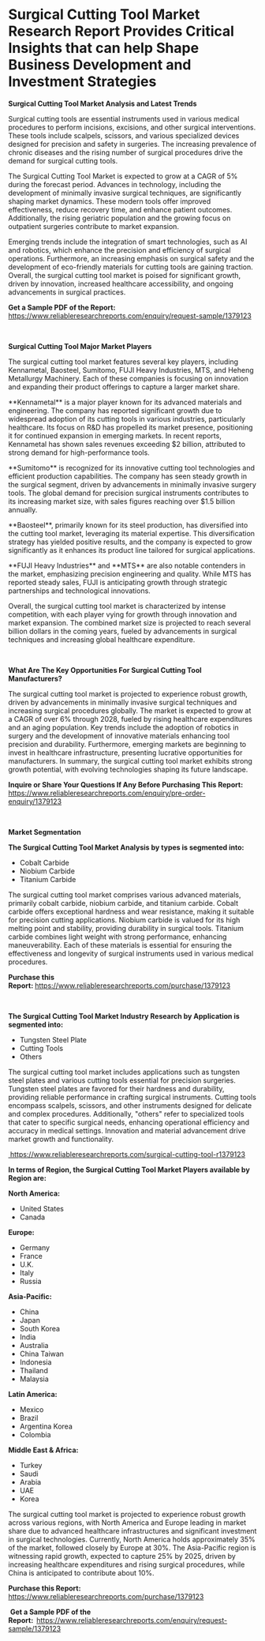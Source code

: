 <p><h1>Surgical Cutting Tool Market Research Report Provides Critical Insights that can help Shape Business Development and Investment Strategies</h1></p><p><strong>Surgical Cutting Tool Market Analysis and Latest Trends</strong></p>
<p><p>Surgical cutting tools are essential instruments used in various medical procedures to perform incisions, excisions, and other surgical interventions. These tools include scalpels, scissors, and various specialized devices designed for precision and safety in surgeries. The increasing prevalence of chronic diseases and the rising number of surgical procedures drive the demand for surgical cutting tools.</p><p>The Surgical Cutting Tool Market is expected to grow at a CAGR of 5% during the forecast period. Advances in technology, including the development of minimally invasive surgical techniques, are significantly shaping market dynamics. These modern tools offer improved effectiveness, reduce recovery time, and enhance patient outcomes. Additionally, the rising geriatric population and the growing focus on outpatient surgeries contribute to market expansion.</p><p>Emerging trends include the integration of smart technologies, such as AI and robotics, which enhance the precision and efficiency of surgical operations. Furthermore, an increasing emphasis on surgical safety and the development of eco-friendly materials for cutting tools are gaining traction. Overall, the surgical cutting tool market is poised for significant growth, driven by innovation, increased healthcare accessibility, and ongoing advancements in surgical practices.</p></p>
<p><strong>Get a Sample PDF of the Report:&nbsp;</strong> <a href="https://www.reliableresearchreports.com/enquiry/request-sample/1379123?utm_campaign=2239&utm_medium=2&utm_source=Github&utm_content=ia&utm_term=16042025&utm_id=surgical-cutting-tool">https://www.reliableresearchreports.com/enquiry/request-sample/1379123</a></p>
<p>&nbsp;</p>
<p><strong>Surgical Cutting Tool Major Market Players</strong></p>
<p><p>The surgical cutting tool market features several key players, including Kennametal, Baosteel, Sumitomo, FUJI Heavy Industries, MTS, and Heheng Metallurgy Machinery. Each of these companies is focusing on innovation and expanding their product offerings to capture a larger market share.</p><p>**Kennametal** is a major player known for its advanced materials and engineering. The company has reported significant growth due to widespread adoption of its cutting tools in various industries, particularly healthcare. Its focus on R&D has propelled its market presence, positioning it for continued expansion in emerging markets. In recent reports, Kennametal has shown sales revenues exceeding $2 billion, attributed to strong demand for high-performance tools.</p><p>**Sumitomo** is recognized for its innovative cutting tool technologies and efficient production capabilities. The company has seen steady growth in the surgical segment, driven by advancements in minimally invasive surgery tools. The global demand for precision surgical instruments contributes to its increasing market size, with sales figures reaching over $1.5 billion annually.</p><p>**Baosteel**, primarily known for its steel production, has diversified into the cutting tool market, leveraging its material expertise. This diversification strategy has yielded positive results, and the company is expected to grow significantly as it enhances its product line tailored for surgical applications.</p><p>**FUJI Heavy Industries** and **MTS** are also notable contenders in the market, emphasizing precision engineering and quality. While MTS has reported steady sales, FUJI is anticipating growth through strategic partnerships and technological innovations.</p><p>Overall, the surgical cutting tool market is characterized by intense competition, with each player vying for growth through innovation and market expansion. The combined market size is projected to reach several billion dollars in the coming years, fueled by advancements in surgical techniques and increasing global healthcare expenditure.</p></p>
<p>&nbsp;</p>
<p><strong>What Are The Key Opportunities For Surgical Cutting Tool Manufacturers?</strong></p>
<p><p>The surgical cutting tool market is projected to experience robust growth, driven by advancements in minimally invasive surgical techniques and increasing surgical procedures globally. The market is expected to grow at a CAGR of over 6% through 2028, fueled by rising healthcare expenditures and an aging population. Key trends include the adoption of robotics in surgery and the development of innovative materials enhancing tool precision and durability. Furthermore, emerging markets are beginning to invest in healthcare infrastructure, presenting lucrative opportunities for manufacturers. In summary, the surgical cutting tool market exhibits strong growth potential, with evolving technologies shaping its future landscape.</p></p>
<p><strong>Inquire or Share Your Questions If Any Before Purchasing This Report:</strong> <a href="https://www.reliableresearchreports.com/enquiry/pre-order-enquiry/1379123?utm_campaign=2239&utm_medium=2&utm_source=Github&utm_content=ia&utm_term=16042025&utm_id=surgical-cutting-tool">https://www.reliableresearchreports.com/enquiry/pre-order-enquiry/1379123</a></p>
<p>&nbsp;</p>
<p><strong>Market Segmentation</strong></p>
<p><strong>The Surgical Cutting Tool Market Analysis by types is segmented into:</strong></p>
<p><ul><li>Cobalt Carbide</li><li>Niobium Carbide</li><li>Titanium Carbide</li></ul></p>
<p><p>The surgical cutting tool market comprises various advanced materials, primarily cobalt carbide, niobium carbide, and titanium carbide. Cobalt carbide offers exceptional hardness and wear resistance, making it suitable for precision cutting applications. Niobium carbide is valued for its high melting point and stability, providing durability in surgical tools. Titanium carbide combines light weight with strong performance, enhancing maneuverability. Each of these materials is essential for ensuring the effectiveness and longevity of surgical instruments used in various medical procedures.</p></p>
<p><strong>Purchase this Report:&nbsp;</strong><a href="https://www.reliableresearchreports.com/purchase/1379123?utm_campaign=2239&utm_medium=2&utm_source=Github&utm_content=ia&utm_term=16042025&utm_id=surgical-cutting-tool">https://www.reliableresearchreports.com/purchase/1379123</a></p>
<p>&nbsp;</p>
<p><strong>The Surgical Cutting Tool Market Industry Research by Application is segmented into:</strong></p>
<p><ul><li>Tungsten Steel Plate</li><li>Cutting Tools</li><li>Others</li></ul></p>
<p><p>The surgical cutting tool market includes applications such as tungsten steel plates and various cutting tools essential for precision surgeries. Tungsten steel plates are favored for their hardness and durability, providing reliable performance in crafting surgical instruments. Cutting tools encompass scalpels, scissors, and other instruments designed for delicate and complex procedures. Additionally, "others" refer to specialized tools that cater to specific surgical needs, enhancing operational efficiency and accuracy in medical settings. Innovation and material advancement drive market growth and functionality.</p></p>
<p><a href="https://www.reliableresearchreports.com/surgical-cutting-tool-r1379123?utm_campaign=2239&utm_medium=2&utm_source=Github&utm_content=ia&utm_term=16042025&utm_id=surgical-cutting-tool">&nbsp;https://www.reliableresearchreports.com/surgical-cutting-tool-r1379123</a></p>
<p><strong>In terms of Region, the Surgical Cutting Tool Market Players available by Region are:</strong></p>
<p>
    <p> <strong> North America: </strong>
        <ul>
            <li>United States</li>
            <li>Canada</li>
        </ul>
        </p> 
    <p> <strong> Europe: </strong>
        <ul>
            <li>Germany</li>
            <li>France</li>
            <li>U.K.</li>
            <li>Italy</li>
            <li>Russia</li>
        </ul>
        </p> 
    <p> <strong> Asia-Pacific: </strong>
        <ul>
            <li>China</li>
            <li>Japan</li>
            <li>South Korea</li>
            <li>India</li>
            <li>Australia</li>
            <li>China Taiwan</li>
            <li>Indonesia</li>
            <li>Thailand</li>
            <li>Malaysia</li>
        </ul>
        </p> 
    <p> <strong> Latin America: </strong>
        <ul>
            <li>Mexico</li>
            <li>Brazil</li>
            <li>Argentina Korea</li>
            <li>Colombia</li>
        </ul>
        </p> 
    <p> <strong> Middle East & Africa: </strong>
        <ul>
            <li>Turkey</li>
            <li>Saudi</li>
            <li>Arabia</li>
            <li>UAE</li>
            <li>Korea</li>
        </ul>
    </p>
    </p>
<p><p>The surgical cutting tool market is projected to experience robust growth across various regions, with North America and Europe leading in market share due to advanced healthcare infrastructures and significant investment in surgical technologies. Currently, North America holds approximately 35% of the market, followed closely by Europe at 30%. The Asia-Pacific region is witnessing rapid growth, expected to capture 25% by 2025, driven by increasing healthcare expenditures and rising surgical procedures, while China is anticipated to contribute about 10%.</p></p>
<p><strong>Purchase this Report: </strong><a href="https://www.reliableresearchreports.com/purchase/1379123?utm_campaign=2239&utm_medium=2&utm_source=Github&utm_content=ia&utm_term=16042025&utm_id=surgical-cutting-tool">https://www.reliableresearchreports.com/purchase/1379123</a></p>
<p>&nbsp;<strong>Get a Sample PDF of the Report:&nbsp;&nbsp;</strong><a href="https://www.reliableresearchreports.com/enquiry/request-sample/1379123?utm_campaign=2239&utm_medium=2&utm_source=Github&utm_content=ia&utm_term=16042025&utm_id=surgical-cutting-tool">https://www.reliableresearchreports.com/enquiry/request-sample/1379123</a></p>
<p><strong></strong></p>
<p><p></p><p></p><p></p></p>